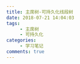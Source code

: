 ```yaml
---
title: 主席树-可持久化线段树
date: 2018-07-21 14:04:03
tags: 
     - 主席树
     - 可持久化
categories: 
     - 学习笔记
comments: true
---
```

